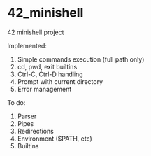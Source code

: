# 42_minishell
42 minishell project

Implemented:
1) Simple commands execution (full path only)
2) cd, pwd, exit builtins
3) Ctrl-C, Ctrl-D handling
4) Prompt with current directory
5) Error management

To do:
1) Parser
2) Pipes
3) Redirections
4) Environment ($PATH, etc)
5) Builtins
